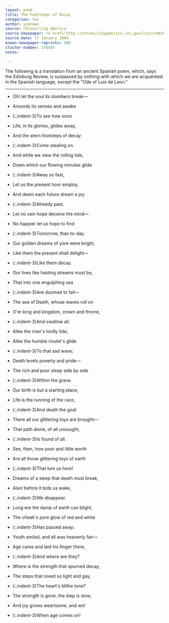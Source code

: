 ```yaml
---
layout: poem
title: The Footsteps of Decay
categories: toc
author: unknown
source: Chronicling America
source-newspaper: <a href="http://chroniclingamerica.loc.gov/lccn/sn82015407/1864-12-17/ed-1/seq-1/print/image_600x600_from_357%2C2980_to_1391%2C5795/" target="_blank"><em>The Idaho World</em></a> (Idaho City, Idaho Territory)
source-date: 17 January 1864
known-newspaper-reprints: 208
cluster-number: 378565
notes: 

---
```

<p>The following is a translation from an ancient Spanish poem, which, says the Edinburg Review, is surpassed by nothing with which we are acquainted in the Spanish language, except the "Ode of Luis de Leon."</p>


---


- Oh! let the soul its slumbers break—
- Arounds its senses and awake
- {:.indent-3}To see how soon
- Life, in its glories, glides away,
- And the stern footsteps of decay
- {:.indent-3}Come stealing on.


- And while we view the rolling tide,
- Down which our flowing minutes glide
- {:.indent-3}Away so fast,
- Let us the present hour employ,
- And deem each future dream a joy
- {:.indent-3}Already past.


- Let no vain hope deceive the mind—
- No happier let us hope to find
- {:.indent-3}Tomorrow, than to-day.
- Our golden dreams of yore were bright,
- Like them the present shall delight—
- {:.indent-3}Like them decay.


- Our lives like hasting streams must be,
- That into one engulphing sea
- {:.indent-3}Are doomed to fall—
- The sea of Death, whose waves roll on
- O'er king and kingdom, crown and throne,
- {:.indent-3}And swallow all.


- Alike the river's lordly tide,
- Alike the humble rivulet's glide
- {:.indent-3}To that sad wave;
- Death levels poverty and pride—
- The rich and poor sleep side by side
- {:.indent-3}Within the grave.


- Our birth is but a starting place;
- Life is the running of the race,
- {:.indent-3}And death the goal:
- There all our glittering toys are brought—
- That path alone, of all unsought,
- {:.indent-3}Is found of all.


- See, then, how poor and little worth
- Are all those glittering toys of earth
- {:.indent-3}That lure us here!
- Dreams of a sleep that death must break,
- Alas! before it bids us wake,
- {:.indent-3}We disappear.


- Long ere the damp of earth can blight,
- The cheek's pure glow of red and white
- {:.indent-3}Has passed away:
- Youth smiled, and all was heavenly fair—
- Age came and laid his finger there,
- {:.indent-3}And where are they?


- Where is the strength that spurned decay,
- The steps that roved so light and gay,
- {:.indent-3}The heart's blithe tone?
- The strength is gone, the step is slow,
- And joy grows wearisome, and wo!
- {:.indent-3}When age comes on!
<br>
